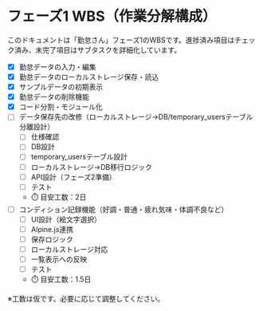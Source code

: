 # フェーズ1 WBS（作業分解構成）

このドキュメントは「勤怠さん」フェーズ1のWBSです。進捗済み項目はチェック済み、未完了項目はサブタスクを詳細化しています。

- [x] 勤怠データの入力・編集
- [x] 勤怠データのローカルストレージ保存・読込
- [x] サンプルデータの初期表示
- [x] 勤怠データの削除機能
- [x] コード分割・モジュール化
- [ ] データ保存先の改修（ローカルストレージ→DB/temporary_usersテーブル分離設計）
  - [ ] 仕様確認
  - [ ] DB設計
  - [ ] temporary_usersテーブル設計
  - [ ] ローカルストレージ→DB移行ロジック
  - [ ] API設計（フェーズ2準備）
  - [ ] テスト
  - ⏱️ 目安工数：2日
- [ ] コンディション記録機能（好調・普通・疲れ気味・体調不良など）
  - [ ] UI設計（絵文字選択）
  - [ ] Alpine.js連携
  - [ ] 保存ロジック
  - [ ] ローカルストレージ対応
  - [ ] 一覧表示への反映
  - [ ] テスト
  - ⏱️ 目安工数：1.5日

※工数は仮です。必要に応じて調整してください。
